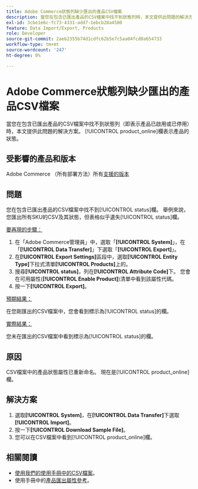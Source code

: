```yaml
---
title: Adobe Commerce狀態列缺少匯出的產品CSV檔案
description: 當您在包含已匯出產品的CSV檔案中找不到狀態列時，本文提供此問題的解決方案。
exl-id: 3cbe1e6c-fc73-4331-add7-1ebcb28a4580
feature: Data Import/Export, Products
role: Developer
source-git-commit: 2aeb2355b74d1cdfc62b5e7c5aa04fcd0a654733
workflow-type: tm+mt
source-wordcount: '247'
ht-degree: 0%

---
```


# Adobe Commerce狀態列缺少匯出的產品CSV檔案

當您在包含已匯出產品的CSV檔案中找不到狀態列（即表示產品已啟用或已停用）時，本文提供此問題的解決方案。 [!UICONTROL product_online]欄表示產品的狀態。

## 受影響的產品和版本

Adobe Commerce （所有部署方法）所有[支援的版本](https://www.adobe.com/content/dam/cc/en/legal/terms/enterprise/pdfs/Adobe-Commerce-Software-Lifecycle-Policy.pdf)

## 問題

您在包含已匯出產品的CSV檔案中找不到[!UICONTROL status]欄。 舉例來說，您匯出所有SKU的CSV及其狀態，但表格似乎遺失[!UICONTROL status]欄。

<u>要再現的步驟：</u>

1. 在「Adobe Commerce管理員」中，選取「**[!UICONTROL System]**」，在「**[!UICONTROL Data Transfer]**」下選取「**[!UICONTROL Export]**」。
1. 在&#x200B;**[!UICONTROL Export Settings]**&#x200B;區段中，選取&#x200B;**[!UICONTROL Entity Type]**&#x200B;下拉式清單&#x200B;**[!UICONTROL Products]**&#x200B;上的。
1. 搜尋&#x200B;**[!UICONTROL status]**，列在&#x200B;**[!UICONTROL Attribute Code]**&#x200B;下。 您會在可用屬性(**[!UICONTROL Enable Product]**)清單中看到該屬性代碼。
1. 按一下&#x200B;**[!UICONTROL Export]**。

<u>預期結果：</u>

在您剛匯出的CSV檔案中，您會看到標示為[!UICONTROL status]的欄。

<u>實際結果：</u>

您未在匯出的CSV檔案中看到標示為[!UICONTROL status]的欄。

## 原因

CSV檔案中的產品狀態屬性已重新命名。 現在是[!UICONTROL product_online]欄。

## 解決方案

1. 選取&#x200B;**[!UICONTROL System]**，在&#x200B;**[!UICONTROL Data Transfer]**&#x200B;下選取&#x200B;**[!UICONTROL Import]**。
1. 按一下&#x200B;**[!UICONTROL Download Sample File]**。
1. 您可以在CSV檔案中看到[!UICONTROL product_online]欄。

## 相關閱讀

* [使用我們的使用手冊中的CSV檔案](https://experienceleague.adobe.com/en/docs/commerce-admin/systems/data-transfer/data-csv)。
* 使用手冊中的[產品匯出屬性參考](https://experienceleague.adobe.com/en/docs/commerce-admin/systems/data-transfer/data-attributes-product)。
